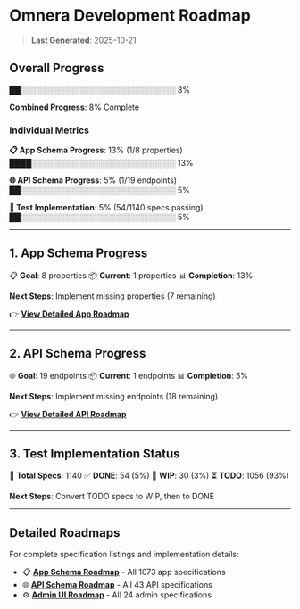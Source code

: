 # Omnera Development Roadmap

> **Last Generated**: 2025-10-21


## Overall Progress

██░░░░░░░░░░░░░░░░░░░░░░░░░░░░ 8%

**Combined Progress**: 8% Complete

### Individual Metrics

**📋 App Schema Progress**: 13% (1/8 properties)
████░░░░░░░░░░░░░░░░░░░░░░░░░░ 13%

**🌐 API Schema Progress**: 5% (1/19 endpoints)
██░░░░░░░░░░░░░░░░░░░░░░░░░░░░ 5%

**🧪 Test Implementation**: 5% (54/1140 specs passing)
██░░░░░░░░░░░░░░░░░░░░░░░░░░░░ 5%

---


## 1. App Schema Progress

📋 **Goal**: 8 properties
📦 **Current**: 1 properties
📊 **Completion**: 13%

**Next Steps**: Implement missing properties (7 remaining)

👉 **[View Detailed App Roadmap](specs/app/ROADMAP.md)**

---


## 2. API Schema Progress

🌐 **Goal**: 19 endpoints
📦 **Current**: 1 endpoints
📊 **Completion**: 5%

**Next Steps**: Implement missing endpoints (18 remaining)

👉 **[View Detailed API Roadmap](specs/api/ROADMAP.md)**

---


## 3. Test Implementation Status

🧪 **Total Specs**: 1140
✅ **DONE**: 54 (5%)
🚧 **WIP**: 30 (3%)
⏳ **TODO**: 1056 (93%)

**Next Steps**: Convert TODO specs to WIP, then to DONE

---


## Detailed Roadmaps

For complete specification listings and implementation details:

- 📋 **[App Schema Roadmap](specs/app/ROADMAP.md)** - All 1073 app specifications
- 🌐 **[API Schema Roadmap](specs/api/ROADMAP.md)** - All 43 API specifications
- ⚙️ **[Admin UI Roadmap](specs/admin/ROADMAP.md)** - All 24 admin specifications

